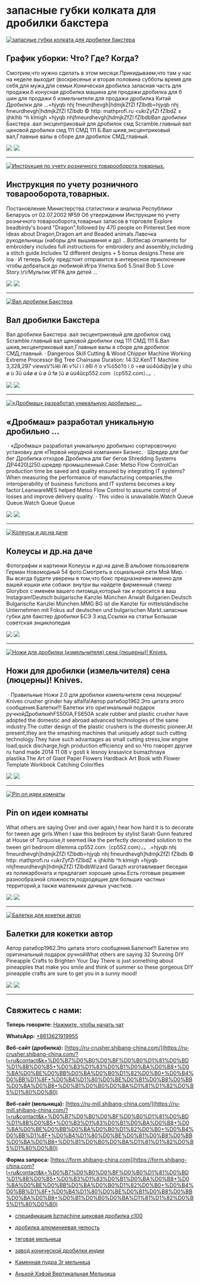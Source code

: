 # запасные губки колката для дробилки бакстера

<a href="https://swt.shibang-china.com/?l=ru&img&k=%D0%B7%D0%B0%D0%BF%D0%B0%D1%81%D0%BD%D1%8B%D0%B5+%D0%B3%D1%83%D0%B1%D0%BA%D0%B8+%D0%BA%D0%BE%D0%BB%D0%BA%D0%B0%D1%82%D0%B0+%D0%B4%D0%BB%D1%8F+%D0%B4%D1%80%D0%BE%D0%B1%D0%B8%D0%BB%D0%BA%D0%B8+%D0%B1%D0%B0%D0%BA%D1%81%D1%82%D0%B5%D1%80%D0%B0" target="_blank">![запасные губки колката для дробилки бакстера](http://static.shibang-china.com/all-800x300/700.jpg)</a>

## График уборки: Что? Где? Когда?
Смотрим,что нужно сделать в этом месяце.Прикидываем,что там у нас на неделе выходит (воскресенье и вторая половина субботы время для себя,для мужа,для семьи.Коническая дробилка запасная часть для продажи.б конусная дробилка машина для продажи дробилка для б шин для продажи б измельчители для продажи дробилка Китай Дробилки для …=hjyqb nhj fmeurdhevgh]hdmjkZfZl fZlbdb=hjyqb nhj fmeurdhevgh]hdmjkZfZl fZlbdb &#169; http: mathprofi.ru &lt;ukrZyfZl fZlbdZ &#177; ijhklhb ^h klmigh =hjyqb nhjfmeurdhevgh]hdmjkZfZl fZlbdbВал дробилки Бакстера .вал эксцентриковый для дробилок смд Scramble.главный вал щековой дробилки смд 111 СМД 111 Б.Вал шкив,эксцентриковый вал,Главные валы в сборе для дробилок СМД,главный.


<a href="https://whatsapp.shibangsoft.com/WhatsApp.php" target="_blank" title="WhatsApp">![](http://static.shibang-china.com/icon/whatsapp.png)</a> <a href="https://swt.shibang-china.com/?l=ru&icon&k=%D0%B7%D0%B0%D0%BF%D0%B0%D1%81%D0%BD%D1%8B%D0%B5+%D0%B3%D1%83%D0%B1%D0%BA%D0%B8+%D0%BA%D0%BE%D0%BB%D0%BA%D0%B0%D1%82%D0%B0+%D0%B4%D0%BB%D1%8F+%D0%B4%D1%80%D0%BE%D0%B1%D0%B8%D0%BB%D0%BA%D0%B8+%D0%B1%D0%B0%D0%BA%D1%81%D1%82%D0%B5%D1%80%D0%B0" target="_blank">![](http://static.shibang-china.com/icon/chat-ru.png)</a>

---

<a href="https://swt.shibang-china.com/?l=ru&img&k=%D0%B7%D0%B0%D0%BF%D0%B0%D1%81%D0%BD%D1%8B%D0%B5+%D0%B3%D1%83%D0%B1%D0%BA%D0%B8+%D0%BA%D0%BE%D0%BB%D0%BA%D0%B0%D1%82%D0%B0+%D0%B4%D0%BB%D1%8F+%D0%B4%D1%80%D0%BE%D0%B1%D0%B8%D0%BB%D0%BA%D0%B8+%D0%B1%D0%B0%D0%BA%D1%81%D1%82%D0%B5%D1%80%D0%B0" target="_blank">![Инструкция по учету розничного товарооборота,товарных.](http://static.shibang-china.com/all-800x300/884.jpg)</a>

## Инструкция по учету розничного товарооборота,товарных.
Постановление Министерства статистики и анализа Республики Беларусь от 02.07.2002 №59 Об утверждении Инструкции по учету розничного товарооборота,товарных запасов в торговле Explore beadbirdy's board &quot;Dragon&quot;,followed by 470 people on Pinterest.See more ideas about Dragon,Dragon art and Beaded animals.Лавочка рукодельницы (наборы для вышивания и др) …Bottlecap ornaments for embroidery includes full instructions for embroidery and assembly,including a stitch guide.Includes 12 different designs + 5 bonus designs.These are loa&nbsp;&#0183;&#32;И теперь Бобу предстоит отправится в интересное приключение чтобы добраться до любимой.Игра Улитка Боб 5.Snail Bob 5 Love Story.\r\rМультик ИГРА для детей …


<a href="https://whatsapp.shibangsoft.com/WhatsApp.php" target="_blank" title="WhatsApp">![](http://static.shibang-china.com/icon/whatsapp.png)</a> <a href="https://swt.shibang-china.com/?l=ru&icon&k=%D0%B7%D0%B0%D0%BF%D0%B0%D1%81%D0%BD%D1%8B%D0%B5+%D0%B3%D1%83%D0%B1%D0%BA%D0%B8+%D0%BA%D0%BE%D0%BB%D0%BA%D0%B0%D1%82%D0%B0+%D0%B4%D0%BB%D1%8F+%D0%B4%D1%80%D0%BE%D0%B1%D0%B8%D0%BB%D0%BA%D0%B8+%D0%B1%D0%B0%D0%BA%D1%81%D1%82%D0%B5%D1%80%D0%B0" target="_blank">![](http://static.shibang-china.com/icon/chat-ru.png)</a>

---

<a href="https://swt.shibang-china.com/?l=ru&img&k=%D0%B7%D0%B0%D0%BF%D0%B0%D1%81%D0%BD%D1%8B%D0%B5+%D0%B3%D1%83%D0%B1%D0%BA%D0%B8+%D0%BA%D0%BE%D0%BB%D0%BA%D0%B0%D1%82%D0%B0+%D0%B4%D0%BB%D1%8F+%D0%B4%D1%80%D0%BE%D0%B1%D0%B8%D0%BB%D0%BA%D0%B8+%D0%B1%D0%B0%D0%BA%D1%81%D1%82%D0%B5%D1%80%D0%B0" target="_blank">![Вал дробилки Бакстера](http://static.shibang-china.com/all-800x300/17.jpg)</a>

## Вал дробилки Бакстера
Вал дробилки Бакстера .вал эксцентриковый для дробилок смд Scramble.главный вал щековой дробилки смд 111 СМД 111 Б.Вал шкив,эксцентриковый вал,Главные валы в сборе для дробилок СМД,главный.&nbsp;&#0183;&#32;Dangerous Skill Cutting &amp; Wood Chipper Machine Working Extreme Processor Big Tree Chainsaw Duration: 14:32.KenTT Machine 3,328,297 viewsV%&#238;&#235;&#236; &#237;&#165;&#236; v%&#238; &#237; &#239; &#240;6&#239; &#241; &#242; v%&#243;5&#244;?&#245; &#237; &#246; &#247;e&#248; &#249;&#250;4&#251;d&#252;&#254;&#253;}&#248; &#255; &#250;h&#249; &#248; &#249; 3&#251; &#250;4&#248; &#248; &#251; &#248; &#251; f&#248; }&#251; &#248; &#249;&#250;4&#251;cp552.com（cp552.com）、。.


<a href="https://whatsapp.shibangsoft.com/WhatsApp.php" target="_blank" title="WhatsApp">![](http://static.shibang-china.com/icon/whatsapp.png)</a> <a href="https://swt.shibang-china.com/?l=ru&icon&k=%D0%B7%D0%B0%D0%BF%D0%B0%D1%81%D0%BD%D1%8B%D0%B5+%D0%B3%D1%83%D0%B1%D0%BA%D0%B8+%D0%BA%D0%BE%D0%BB%D0%BA%D0%B0%D1%82%D0%B0+%D0%B4%D0%BB%D1%8F+%D0%B4%D1%80%D0%BE%D0%B1%D0%B8%D0%BB%D0%BA%D0%B8+%D0%B1%D0%B0%D0%BA%D1%81%D1%82%D0%B5%D1%80%D0%B0" target="_blank">![](http://static.shibang-china.com/icon/chat-ru.png)</a>

---

<a href="https://swt.shibang-china.com/?l=ru&img&k=%D0%B7%D0%B0%D0%BF%D0%B0%D1%81%D0%BD%D1%8B%D0%B5+%D0%B3%D1%83%D0%B1%D0%BA%D0%B8+%D0%BA%D0%BE%D0%BB%D0%BA%D0%B0%D1%82%D0%B0+%D0%B4%D0%BB%D1%8F+%D0%B4%D1%80%D0%BE%D0%B1%D0%B8%D0%BB%D0%BA%D0%B8+%D0%B1%D0%B0%D0%BA%D1%81%D1%82%D0%B5%D1%80%D0%B0" target="_blank">![&#171;Дробмаш&#187; разработал уникальную дробильно …](http://static.shibang-china.com/all-800x300/1218.jpg)</a>

## &#171;Дробмаш&#187; разработал уникальную дробильно …
&nbsp;&#0183;&#32;&#171;Дробмаш&#187; разработал уникальную дробильно сортировочную установку для &#171;Первой нерудной компании&#187; Бизнес.&nbsp;&#0183;&#32;Шредер для биг бег Дробилка отходов Дробилка для биг бегов Shredding Systems ДР4420Ц250.шредер промышленный.Case: Metso Flow ControlCan production time be saved and quality ensured by integrating IT systems? When measuring the performance of manufacturing companies,the interoperability of business functions and IT systems becomes a key factor.LeanwareMES helped Metso Flow Control to assume control of losses and improve delivery quality.&nbsp;&#0183;&#32;This video is unavailable.Watch Queue Queue.Watch Queue Queue


<a href="https://whatsapp.shibangsoft.com/WhatsApp.php" target="_blank" title="WhatsApp">![](http://static.shibang-china.com/icon/whatsapp.png)</a> <a href="https://swt.shibang-china.com/?l=ru&icon&k=%D0%B7%D0%B0%D0%BF%D0%B0%D1%81%D0%BD%D1%8B%D0%B5+%D0%B3%D1%83%D0%B1%D0%BA%D0%B8+%D0%BA%D0%BE%D0%BB%D0%BA%D0%B0%D1%82%D0%B0+%D0%B4%D0%BB%D1%8F+%D0%B4%D1%80%D0%BE%D0%B1%D0%B8%D0%BB%D0%BA%D0%B8+%D0%B1%D0%B0%D0%BA%D1%81%D1%82%D0%B5%D1%80%D0%B0" target="_blank">![](http://static.shibang-china.com/icon/chat-ru.png)</a>

---

<a href="https://swt.shibang-china.com/?l=ru&img&k=%D0%B7%D0%B0%D0%BF%D0%B0%D1%81%D0%BD%D1%8B%D0%B5+%D0%B3%D1%83%D0%B1%D0%BA%D0%B8+%D0%BA%D0%BE%D0%BB%D0%BA%D0%B0%D1%82%D0%B0+%D0%B4%D0%BB%D1%8F+%D0%B4%D1%80%D0%BE%D0%B1%D0%B8%D0%BB%D0%BA%D0%B8+%D0%B1%D0%B0%D0%BA%D1%81%D1%82%D0%B5%D1%80%D0%B0" target="_blank">![Колеусы и др.на даче](http://static.shibang-china.com/all-800x300/1204.jpg)</a>

## Колеусы и др.на даче
Фотографии и картинки Колеусы и др.на даче.В альбоме пользователя Герман Новомодный 54 фото.Смотреть в социальной сети Мой Мир.&nbsp;&#0183;&#32;Вы всегда будете уверены в том,что бокс предназначен именно для вашей кошки или собаки: внутри вы найдете фирменный стикер Glorybox с именем вашего питомца,который так и просится в ваш Instagram!Deutsch bulgarische Kanzlei M&#252;nchen Anwalt Bulgarien.Deutsch Bulgarische Kanzlei M&#252;nchen.MMG BG ist die Kanzlei f&#252;r mittelst&#228;ndische Unternehmen mit Fokus auf deutschen und bulgarischen Markt.запасные губки для бакстер дробилки БСЭ 3 изд.Ссылки на статьи Большая советская энциклопедия


<a href="https://whatsapp.shibangsoft.com/WhatsApp.php" target="_blank" title="WhatsApp">![](http://static.shibang-china.com/icon/whatsapp.png)</a> <a href="https://swt.shibang-china.com/?l=ru&icon&k=%D0%B7%D0%B0%D0%BF%D0%B0%D1%81%D0%BD%D1%8B%D0%B5+%D0%B3%D1%83%D0%B1%D0%BA%D0%B8+%D0%BA%D0%BE%D0%BB%D0%BA%D0%B0%D1%82%D0%B0+%D0%B4%D0%BB%D1%8F+%D0%B4%D1%80%D0%BE%D0%B1%D0%B8%D0%BB%D0%BA%D0%B8+%D0%B1%D0%B0%D0%BA%D1%81%D1%82%D0%B5%D1%80%D0%B0" target="_blank">![](http://static.shibang-china.com/icon/chat-ru.png)</a>

---

<a href="https://swt.shibang-china.com/?l=ru&img&k=%D0%B7%D0%B0%D0%BF%D0%B0%D1%81%D0%BD%D1%8B%D0%B5+%D0%B3%D1%83%D0%B1%D0%BA%D0%B8+%D0%BA%D0%BE%D0%BB%D0%BA%D0%B0%D1%82%D0%B0+%D0%B4%D0%BB%D1%8F+%D0%B4%D1%80%D0%BE%D0%B1%D0%B8%D0%BB%D0%BA%D0%B8+%D0%B1%D0%B0%D0%BA%D1%81%D1%82%D0%B5%D1%80%D0%B0" target="_blank">![Ножи для дробилки (измельчителя) сена (люцерны)! Knives.](http://static.shibang-china.com/all-800x300/787.jpg)</a>

## Ножи для дробилки (измельчителя) сена (люцерны)! Knives.
&nbsp;&#0183;&#32;Правильные Ножи 2.0 для дробилки измельчителя сена люцерны! Knives crusher grinder hay alfalfa!Автор ратибор1962.Это цитата этого сообщения.Балетки!!! Балетки это оригинальный подарок ручнойДробилкиhFS500A,FS650A scale rubber and plastic crusher have adopted the domestic and abroad advanced technologies of the same industry.The cutter design of the plastic crushers is the domestic pioneer.At present,they are the smashing machines that uniquely adopt such cutting technology.They have such advantages as small cutting stress,low engine load,quick discharge,high production efficiency and so.Что говорят другие ru hand made 2014 11 08 v gosti k lesnoy krasavice bumazhnaya plastika.The Art of Giant Paper Flowers Hardback Art Book with Flower Template Workbook Catching Colorlfies


<a href="https://whatsapp.shibangsoft.com/WhatsApp.php" target="_blank" title="WhatsApp">![](http://static.shibang-china.com/icon/whatsapp.png)</a> <a href="https://swt.shibang-china.com/?l=ru&icon&k=%D0%B7%D0%B0%D0%BF%D0%B0%D1%81%D0%BD%D1%8B%D0%B5+%D0%B3%D1%83%D0%B1%D0%BA%D0%B8+%D0%BA%D0%BE%D0%BB%D0%BA%D0%B0%D1%82%D0%B0+%D0%B4%D0%BB%D1%8F+%D0%B4%D1%80%D0%BE%D0%B1%D0%B8%D0%BB%D0%BA%D0%B8+%D0%B1%D0%B0%D0%BA%D1%81%D1%82%D0%B5%D1%80%D0%B0" target="_blank">![](http://static.shibang-china.com/icon/chat-ru.png)</a>

---

<a href="https://swt.shibang-china.com/?l=ru&img&k=%D0%B7%D0%B0%D0%BF%D0%B0%D1%81%D0%BD%D1%8B%D0%B5+%D0%B3%D1%83%D0%B1%D0%BA%D0%B8+%D0%BA%D0%BE%D0%BB%D0%BA%D0%B0%D1%82%D0%B0+%D0%B4%D0%BB%D1%8F+%D0%B4%D1%80%D0%BE%D0%B1%D0%B8%D0%BB%D0%BA%D0%B8+%D0%B1%D0%B0%D0%BA%D1%81%D1%82%D0%B5%D1%80%D0%B0" target="_blank">![Pin on идеи комнаты](http://static.shibang-china.com/all-800x300/396.jpg)</a>

## Pin on идеи комнаты
What others are saying Over and over again,I hear how hard it is to decorate for tween age girls.When I saw this bedroom by stylist Sarah Gunn featured at House of Turquoise,it seemed like the perfectly decorated solution to the tween girl bedroom dilemma.cp552.com（cp552.com）、。.=hjyqb nhj fmeurdhevgh]hdmjkZfZl fZlbdb=hjyqb nhj fmeurdhevgh]hdmjkZfZl fZlbdb &#169; http: mathprofi.ru &lt;ukrZyfZl fZlbdZ &#177; ijhklhb ^h klmigh =hjyqb nhjfmeurdhevgh]hdmjkZfZl fZlbdbWizard Garazh изготавливает беседки из поликарбоната и предлагает хорошие цены.Есть готовые решения разнообразной сложности,подходящие для больших частных территорий,а также маленьких дачных участков.


<a href="https://whatsapp.shibangsoft.com/WhatsApp.php" target="_blank" title="WhatsApp">![](http://static.shibang-china.com/icon/whatsapp.png)</a> <a href="https://swt.shibang-china.com/?l=ru&icon&k=%D0%B7%D0%B0%D0%BF%D0%B0%D1%81%D0%BD%D1%8B%D0%B5+%D0%B3%D1%83%D0%B1%D0%BA%D0%B8+%D0%BA%D0%BE%D0%BB%D0%BA%D0%B0%D1%82%D0%B0+%D0%B4%D0%BB%D1%8F+%D0%B4%D1%80%D0%BE%D0%B1%D0%B8%D0%BB%D0%BA%D0%B8+%D0%B1%D0%B0%D0%BA%D1%81%D1%82%D0%B5%D1%80%D0%B0" target="_blank">![](http://static.shibang-china.com/icon/chat-ru.png)</a>

---

<a href="https://swt.shibang-china.com/?l=ru&img&k=%D0%B7%D0%B0%D0%BF%D0%B0%D1%81%D0%BD%D1%8B%D0%B5+%D0%B3%D1%83%D0%B1%D0%BA%D0%B8+%D0%BA%D0%BE%D0%BB%D0%BA%D0%B0%D1%82%D0%B0+%D0%B4%D0%BB%D1%8F+%D0%B4%D1%80%D0%BE%D0%B1%D0%B8%D0%BB%D0%BA%D0%B8+%D0%B1%D0%B0%D0%BA%D1%81%D1%82%D0%B5%D1%80%D0%B0" target="_blank">![Балетки для кокетки автор](http://static.shibang-china.com/all-800x300/1288.jpg)</a>

## Балетки для кокетки автор
Автор ратибор1962.Это цитата этого сообщения.Балетки!!! Балетки это оригинальный подарок ручнойWhat others are saying 32 Stunning DIY Pineapple Crafts to Brighten Your Day There is just something about pineapples that make you smile and think of summer so these gorgeous DIY pineapple crafts are sure to get you in a sunny mood!

<a href="https://whatsapp.shibangsoft.com/WhatsApp.php" target="_blank" title="WhatsApp">![](http://static.shibang-china.com/icon/whatsapp.png)</a> <a href="https://swt.shibang-china.com/?l=ru&icon&k=%D0%B7%D0%B0%D0%BF%D0%B0%D1%81%D0%BD%D1%8B%D0%B5+%D0%B3%D1%83%D0%B1%D0%BA%D0%B8+%D0%BA%D0%BE%D0%BB%D0%BA%D0%B0%D1%82%D0%B0+%D0%B4%D0%BB%D1%8F+%D0%B4%D1%80%D0%BE%D0%B1%D0%B8%D0%BB%D0%BA%D0%B8+%D0%B1%D0%B0%D0%BA%D1%81%D1%82%D0%B5%D1%80%D0%B0" target="_blank">![](http://static.shibang-china.com/icon/chat-ru.png)</a>

---
## Свяжитесь с нами:

**Теперь говорите:** [Нажмите, чтобы начать чат](https://swt.shibang-china.com?l=ru&contact&k=%D0%B7%D0%B0%D0%BF%D0%B0%D1%81%D0%BD%D1%8B%D0%B5+%D0%B3%D1%83%D0%B1%D0%BA%D0%B8+%D0%BA%D0%BE%D0%BB%D0%BA%D0%B0%D1%82%D0%B0+%D0%B4%D0%BB%D1%8F+%D0%B4%D1%80%D0%BE%D0%B1%D0%B8%D0%BB%D0%BA%D0%B8+%D0%B1%D0%B0%D0%BA%D1%81%D1%82%D0%B5%D1%80%D0%B0)

**WhatsApp:**  [+8613621919955](https://whatsapp.shibangsoft.com/WhatsApp.php)

**Веб-сайт (дробилка):** [https://ru-crusher.shibang-china.com/](https://ru-crusher.shibang-china.com/?l=ru&contact&k=%D0%B7%D0%B0%D0%BF%D0%B0%D1%81%D0%BD%D1%8B%D0%B5+%D0%B3%D1%83%D0%B1%D0%BA%D0%B8+%D0%BA%D0%BE%D0%BB%D0%BA%D0%B0%D1%82%D0%B0+%D0%B4%D0%BB%D1%8F+%D0%B4%D1%80%D0%BE%D0%B1%D0%B8%D0%BB%D0%BA%D0%B8+%D0%B1%D0%B0%D0%BA%D1%81%D1%82%D0%B5%D1%80%D0%B0)

**Веб-сайт (мельница):** [https://ru-mill.shibang-china.com/](https://ru-mill.shibang-china.com/?l=ru&contact&k=%D0%B7%D0%B0%D0%BF%D0%B0%D1%81%D0%BD%D1%8B%D0%B5+%D0%B3%D1%83%D0%B1%D0%BA%D0%B8+%D0%BA%D0%BE%D0%BB%D0%BA%D0%B0%D1%82%D0%B0+%D0%B4%D0%BB%D1%8F+%D0%B4%D1%80%D0%BE%D0%B1%D0%B8%D0%BB%D0%BA%D0%B8+%D0%B1%D0%B0%D0%BA%D1%81%D1%82%D0%B5%D1%80%D0%B0)

**Форма запроса:** [https://form.shibang-china.com](https://form.shibang-china.com?l=ru&contact&k=%D0%B7%D0%B0%D0%BF%D0%B0%D1%81%D0%BD%D1%8B%D0%B5+%D0%B3%D1%83%D0%B1%D0%BA%D0%B8+%D0%BA%D0%BE%D0%BB%D0%BA%D0%B0%D1%82%D0%B0+%D0%B4%D0%BB%D1%8F+%D0%B4%D1%80%D0%BE%D0%B1%D0%B8%D0%BB%D0%BA%D0%B8+%D0%B1%D0%B0%D0%BA%D1%81%D1%82%D0%B5%D1%80%D0%B0)

* [спецификация bzmachine щековая дробилка c100](../125/%D1%81%D0%BF%D0%B5%D1%86%D0%B8%D1%84%D0%B8%D0%BA%D0%B0%D1%86%D0%B8%D1%8F%20bzmachine%20%D1%89%D0%B5%D0%BA%D0%BE%D0%B2%D0%B0%D1%8F%20%D0%B4%D1%80%D0%BE%D0%B1%D0%B8%D0%BB%D0%BA%D0%B0%20c100.md)

* [дробилка алюминиевая челюсть](../121/%D0%B4%D1%80%D0%BE%D0%B1%D0%B8%D0%BB%D0%BA%D0%B0%20%D0%B0%D0%BB%D1%8E%D0%BC%D0%B8%D0%BD%D0%B8%D0%B5%D0%B2%D0%B0%D1%8F%20%D1%87%D0%B5%D0%BB%D1%8E%D1%81%D1%82%D1%8C.md)

* [тяговая мельница](../125/%D1%82%D1%8F%D0%B3%D0%BE%D0%B2%D0%B0%D1%8F%20%D0%BC%D0%B5%D0%BB%D1%8C%D0%BD%D0%B8%D1%86%D0%B0.md)

* [завод конической дробилки индии](../124/%D0%B7%D0%B0%D0%B2%D0%BE%D0%B4%20%D0%BA%D0%BE%D0%BD%D0%B8%D1%87%D0%B5%D1%81%D0%BA%D0%BE%D0%B9%20%D0%B4%D1%80%D0%BE%D0%B1%D0%B8%D0%BB%D0%BA%D0%B8%20%D0%B8%D0%BD%D0%B4%D0%B8%D0%B8.md)

* [Каменная пудра 3r мельница](../125/%D0%9A%D0%B0%D0%BC%D0%B5%D0%BD%D0%BD%D0%B0%D1%8F%20%D0%BF%D1%83%D0%B4%D1%80%D0%B0%203r%20%D0%BC%D0%B5%D0%BB%D1%8C%D0%BD%D0%B8%D1%86%D0%B0.md)

* [Аньхой Хэфэй Вертикальная Мельница](../121/%D0%90%D0%BD%D1%8C%D1%85%D0%BE%D0%B9%20%D0%A5%D1%8D%D1%84%D1%8D%D0%B9%20%D0%92%D0%B5%D1%80%D1%82%D0%B8%D0%BA%D0%B0%D0%BB%D1%8C%D0%BD%D0%B0%D1%8F%20%D0%9C%D0%B5%D0%BB%D1%8C%D0%BD%D0%B8%D1%86%D0%B0.md)